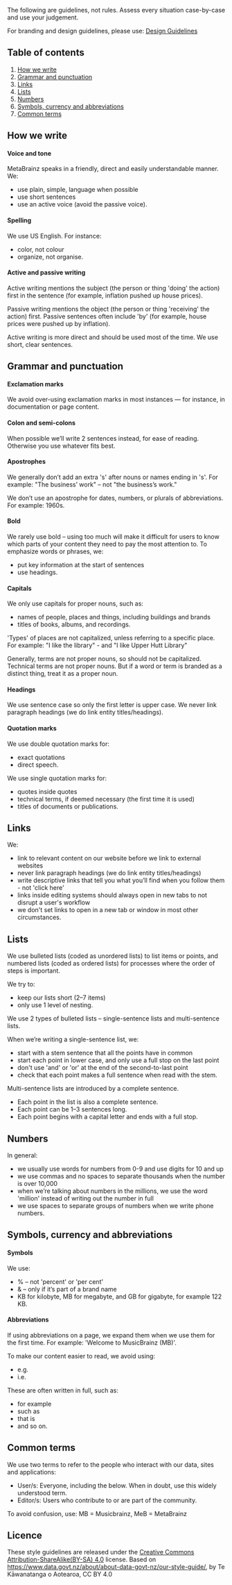 The following are guidelines, not rules. Assess every situation case-by-case and use your judgement.

For branding and design guidelines, please use: <a href="./design-guidelines.md">Design Guidelines</a>

## Table of contents

1. [How we write](#how-we-write)
2. [Grammar and punctuation](#grammar-and-punctuation)
3. [Links](#links)
4. [Lists](#lists)
5. [Numbers](#numbers)
6. [Symbols, currency and abbreviations](#Symbols,-currency-and-abbreviations)
7. [Common terms](#common-terms)


## How we write

#### Voice and tone

MetaBrainz speaks in a friendly, direct and easily understandable manner. We:
* use plain, simple, language when possible
* use short sentences
* use an active voice (avoid the passive voice).

#### Spelling

We use US English. For instance:
* color, not colour
* organize, not organise.

#### Active and passive writing 

Active writing mentions the subject (the person or thing 'doing' the action) first in the sentence (for example, inflation pushed up house prices).

Passive writing mentions the object (the person or thing 'receiving' the action) first. Passive sentences often include 'by' (for example, house prices were pushed up by inflation).

Active writing is more direct and should be used most of the time. We use short, clear sentences.


## Grammar and punctuation

#### Exclamation marks

We avoid over-using exclamation marks in most instances — for instance, in documentation or page content.

#### Colon and semi-colons

When possible we’ll write 2 sentences instead, for ease of reading. Otherwise you use whatever fits best.

#### Apostrophes

We generally don’t add an extra 's' after nouns or names ending in 's'.
For example: "The business’ work" – not  "the business’s work."

We don’t use an apostrophe for dates, numbers, or plurals of abbreviations.
For example: 1960s.

#### Bold

We rarely use bold – using too much will make it difficult for users to know which parts of your content they need to pay the most attention to. To emphasize words or phrases, we:
* put key information at the start of sentences
* use headings.

#### Capitals

We only use capitals for proper nouns, such as:
* names of people, places and things, including buildings and brands
* titles of books, albums, and recordings.

'Types' of places are not capitalized, unless referring to a specific place.
For example: "I like the library" - and "I like Upper Hutt Library"

Generally, terms are not proper nouns, so should not be capitalized. Technical terms are not proper nouns. But if a word or term is branded as a distinct thing, treat it as a proper noun.

#### Headings

We use sentence case so only the first letter is upper case. We never link paragraph headings (we do link entity titles/headings).

#### Quotation marks

We use double quotation marks for:
* exact quotations
* direct speech.

We use single quotation marks for:
* quotes inside quotes
* technical terms, if deemed necessary (the first time it is used)
* titles of documents or publications.


## Links

We:
* link to relevant content on our website before we link to external websites 
* never link paragraph headings (we do link entity titles/headings)
* write descriptive links that tell you what you’ll find when you follow them - not 'click here'
* links inside editing systems should always open in new tabs to not disrupt a user's workflow
* we don't set links to open in a new tab or window in most other circumstances.


## Lists

We use bulleted lists (coded as unordered lists) to list items or points, and numbered lists (coded as ordered lists) for processes where the order of steps is important.

We try to:
* keep our lists short (2–7 items)
* only use 1 level of nesting.

We use 2 types of bulleted lists – single-sentence lists and multi-sentence lists.

When we’re writing a single-sentence list, we:
* start with a stem sentence that all the points have in common
* start each point in lower case, and only use a full stop on the last point
* don't use 'and' or 'or' at the end of the second-to-last point
* check that each point makes a full sentence when read with the stem.

Multi-sentence lists are introduced by a complete sentence.
* Each point in the list is also a complete sentence.
* Each point can be 1–3 sentences long.
* Each point begins with a capital letter and ends with a full stop.


## Numbers

In general:
* we usually use words for numbers from 0-9 and use digits for 10 and up
* we use commas and no spaces to separate thousands when the number is over 10,000
* when we’re talking about numbers in the millions, we use the word 'million' instead of writing out the number in full
* we use spaces to separate groups of numbers when we write phone numbers.


## Symbols, currency and abbreviations

#### Symbols

We use:
* % – not 'percent' or 'per cent'
* & – only if it’s part of a brand name
* KB for kilobyte, MB for megabyte, and GB for gigabyte, for example 122 KB.

#### Abbreviations

If using abbreviations on a page, we expand them when we use them for the first time.
For example: 'Welcome to MusicBrainz (MB)'.

To make our content easier to read, we avoid using:
* e.g.
* i.e.

These are often written in full, such as:
* for example
* such as
* that is
* and so on.


## Common terms

We use two terms to refer to the people who interact with our data, sites and applications:
* User/s: Everyone, including the below. When in doubt, use this widely understood term.
* Editor/s: Users who contribute to or are part of the community.

To avoid confusion, use: MB = Musicbrainz, MeB = MetaBrainz


## Licence
These style guidelines are released under the [Creative Commons Attribution-ShareAlike(BY-SA) 4.0](https://creativecommons.org/licenses/by-sa/4.0/) license.
Based on https://www.data.govt.nz/about/about-data-govt-nz/our-style-guide/, by Te Kāwanatanga o Aotearoa, CC BY 4.0
